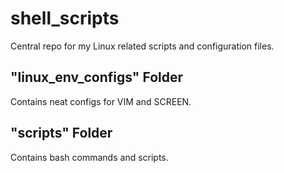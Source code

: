 # shell_scripts

Central repo for my Linux related scripts and configuration files.

## "linux_env_configs" Folder

Contains neat configs for VIM and SCREEN.

## "scripts" Folder

Contains bash commands and scripts.


